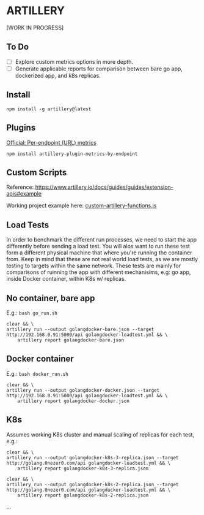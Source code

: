 # ARTILLERY

[WORK IN PROGRESS]

## To Do
- [ ] Explore custom metrics options in more depth.
- [ ] Generate applicable reports for comparison between bare go app, dockerized app, and k8s replicas.

## Install

`npm install -g artillery@latest`

## Plugins

[Official: Per-endpoint (URL) metrics](https://www.artillery.io/docs/guides/plugins/plugin-metrics-by-endpoint#useonlyrequestnames)

`npm install artillery-plugin-metrics-by-endpoint`

## Custom Scripts

Reference: https://www.artillery.io/docs/guides/guides/extension-apis#example

Working project example here: [custom-artillery-functions.js](../../blob/master/_repository_docs/_loadTesting/custom-artillery-functions.js)

## Load Tests

In order to benchmark the different run processes, we need to start the app differently before sending a load test. You will alos want to run these test form a different physical machine that where you're running the container from. Keep in mind that these are not real world load tests, as we are mostly testing to targets within the same network. These tests are mainly for comparisons of ruinning the app with different mechanisims, e.g: go app, inside Docker container, within K8s w/ replicas.

## No container, bare app

E.g.: `bash go_run.sh`

```
clear && \
artillery run --output golangdocker-bare.json --target http://192.168.0.91:5000/api golangdocker-loadtest.yml && \
	artillery report golangdocker-bare.json
```

## Docker container

E.g.: `bash docker_run.sh`

```
clear && \
artillery run --output golangdocker-docker.json --target http://192.168.0.91:5000/api golangdocker-loadtest.yml && \
	artillery report golangdocker-docker.json
```

## K8s

Assumes working K8s cluster and manual scaling of replicas for each test, e.g.:

```
clear && \
artillery run --output golangdocker-k8s-3-replica.json --target http://golang.0nezer0.com/api golangdocker-loadtest.yml && \
	artillery report golangdocker-k8s-3-replica.json
```

```
clear && \
artillery run --output golangdocker-k8s-2-replica.json --target http://golang.0nezer0.com/api golangdocker-loadtest.yml && \
	artillery report golangdocker-k8s-2-replica.json
```

...